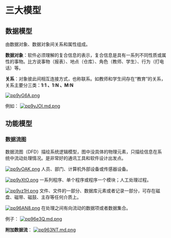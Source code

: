 # 三大模型

## 数据模型

由数据对象、数据对象间关系和属性组成。

**数据对象**：软件必须理解的复合信息的表示，复合信息是具有一系列不同性质或属性的事物。比方说事物（报表）、地点（仓库）、角色（教师、学生）、行为（打电话）等。

**关系**：对象彼此间相互连接方式，也称联系。如教师和学生间存在“教育”的关系，关系主要分三类：**1:1 、1:N 、M:N**

[![pp9yG6A.png](https://s1.ax1x.com/2023/02/27/pp9yG6A.png)](https://imgse.com/i/pp9yG6A)

例如：
[![pp9yJOI.md.png](https://s1.ax1x.com/2023/02/27/pp9yJOI.md.png)](https://imgse.com/i/pp9yJOI)

## 功能模型

### 数据流图

数据流图（DFD）描绘系统逻辑模型，图中没具体的物理元素，只描绘信息在系统中流动处理情况。是非常好的通讯工具和软件设计出发点。

[![pp9yOAK.png](https://s1.ax1x.com/2023/02/27/pp9yOAK.png)](https://imgse.com/i/pp9yOAK)
人员、部门、计算机外部设备或传感器设备。

[![pp9yXtO.png](https://s1.ax1x.com/2023/02/27/pp9yXtO.png)](https://imgse.com/i/pp9yXtO)
一系列程序、单个程序或程序一个模块；人工处理过程。

[![pp9yz1H.png](https://s1.ax1x.com/2023/02/27/pp9yz1H.png)](https://imgse.com/i/pp9yz1H)
文件、文件的一部分、数据库元素或者记录一部分，可存在磁盘、磁带、磁鼓、主存等任何介质上。

[![pp96AN8.png](https://s1.ax1x.com/2023/02/27/pp96AN8.png)](https://imgse.com/i/pp96AN8)
在处理之间有向流动的数据项或者数据集合。

例子：
[![pp96e3Q.md.png](https://s1.ax1x.com/2023/02/27/pp96e3Q.md.png)](https://imgse.com/i/pp96e3Q)

**附加数据流**：
[![pp963NT.md.png](https://s1.ax1x.com/2023/02/27/pp963NT.md.png)](https://imgse.com/i/pp963NT)
